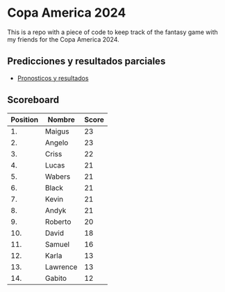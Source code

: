# Copa America 2024

This is a repo with a piece of code to keep track of the fantasy game with my friends for the Copa America 2024.

## Predicciones y resultados parciales
- [Pronosticos y resultados](https://github.com/dasoto/polla/blob/main/master_plan.csv)
## Scoreboard

| Position | Nombre | Score |
| -------- | ------ | ----- |
|1. | Maigus | 23 |
|2. | Angelo | 23 |
|3. | Criss | 22 |
|4. | Lucas | 21 |
|5. | Wabers | 21 |
|6. | Black | 21 |
|7. | Kevin | 21 |
|8. | Andyk | 21 |
|9. | Roberto | 20 |
|10. | David | 18 |
|11. | Samuel | 16 |
|12. | Karla | 13 |
|13. | Lawrence | 13 |
|14. | Gabito | 12 |

